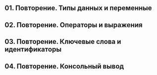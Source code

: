 ## 01. Повторение. Типы данных и переменные
## 02. Повторение. Операторы и выражения
## 03. Повторение. Ключевые слова и идентификаторы
## 04. Повторение. Консольный вывод